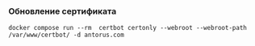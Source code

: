 ### Обновление сертификата

`docker compose run --rm  certbot certonly --webroot --webroot-path /var/www/certbot/ -d antorus.com`